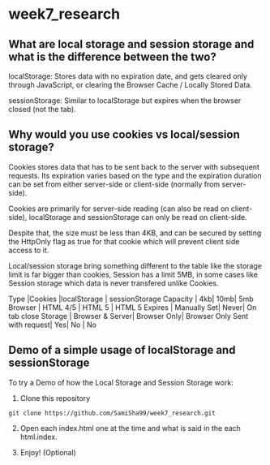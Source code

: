 # week7_research

## What are local storage and session storage and what is the difference between the two?

localStorage: Stores data with no expiration date, and gets cleared only through JavaScript, or clearing the Browser Cache / Locally Stored Data.

sessionStorage: Similar to localStorage but expires when the browser closed (not the tab).

## Why would you use cookies vs local/session storage?

Cookies stores data that has to be sent back to the server with subsequent requests. Its expiration varies based on the type and the expiration duration can be set from either server-side or client-side (normally from server-side).

Cookies are primarily for server-side reading (can also be read on client-side), localStorage and sessionStorage can only be read on client-side.

Despite that, the size must be less than 4KB, and can be secured by setting the HttpOnly flag as true for that cookie which will prevent client side access to it.

Local/session storage bring something different to the table like the storage limit is far bigger than cookies, Session has a limit 5MB, in some cases like Session storage which data is never transfered unlike Cookies.

 Type           |Cookies     |localStorage  |  sessionStorage
 Capacity       |         4kb|          10mb|           5mb
 Browser        | HTML 4/5   | HTML 5       |         HTML 5
 Expires        | Manually Set| Never| On tab close
 Storage        | Browser & Server| Browser Only| Browser Only
 Sent with request| Yes| No | No

## Demo of a simple usage of localStorage and sessionStorage

To try a Demo of how the Local Storage and Session Storage work: 

1) Clone this repository

```git clone https://github.com/SamiSha99/week7_research.git```

2) Open each index.html one at the time and what is said in the each html.index.

3) Enjoy! (Optional)
